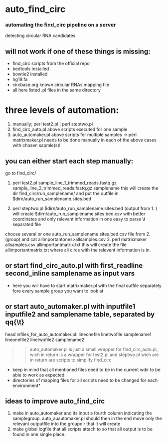# auto_find_circ
### automating the find_circ pipeline on a server
detecting circular RNA candidates


## will not work if one of these things is missing:
- find_circ scripts from the official repo
- bedtools installed
- bowtie2 installed
- hg19.fa
- circbase.org known circular RNAs mapping file
- all here listed .pl files in the same directory





# three levels of automation:
  1. manually; perl test2.pl | perl steptwo.pl
  2. find_circ_auto.pl above scripts executed for one sample
  3. auto_automaker.pl above scripts for multiple samples
    -> perl matrixmaker.pl needs to be done manually in each of the above cases with chosen sapmle(s)!




## you can either start each step manually:
go to find_circ/

1. perl test2.pl sample_line_1_trimmed_reads.fastq.gz sample_line_2_trimmed_reads.fastq.gz samplename
   this will create the dir find_circ/run_samplename/ and put the outfile in $dirn/auto_run_samplename.sites.bed


2. perl steptwo.pl $dirn/auto_run_samplename.sites.bed (output from 1. )
  will create $dirn/auto_run_samplename.sites.bed.csv with better coordinates and only relevant information in one easy to parse \t separated file




 choose several or one auto_run_samplename.sites.bed.csv file from 2. (group) and cat allimportantones>allsamples.csv
3. perl matrixmaker allsamples.csv allimportantmatrix.txt
  this will create the file allimportantmatrix.txt where all circs with the relevent information is in.



## or start find_circ_auto.pl with first_readline second_inline samplename as input vars
  - here you will have to start matrixmaker.pl with the final outfile separately fore every sample group you want to look at




## or start auto_automaker.pl with inputfile1 inputfile2 and samplename table, separated by qq{\t}
head infiles_for_auto_automaker.pl:
lineonefile linetwofile samplename1
lineonefile2  linetwofile2  samplename2
>> auto_automaker.pl is just a small wrapper for find_circ_auto.pl, wich in return is a wrapper for test2.pl and steptwo.pl wich are in return are scripts to simplify find_circ


- keep in mind that all mentioned files need to be in the current wdir to be able to work as expected
- directories of mapping files for all scripts need to be changed for each environment*



## ideas to improve auto_find_circ

1. make in auto_automaker and its input a fourth column indicating the samplegroup.
  auto_auautomaker.pl should then in the end move only the relevant outputfile into the groupdir that it will create
2. make global logfile that all scripts attach to so that all output is to be found in one single place.  
